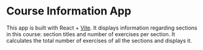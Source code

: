 # Course Information App

This app is built with React + [Vite](https://vitejs.dev/). It displays information regarding sections in this course: section titles and number of exercises per section. It calculates the total number of exercises of all the sections and displays it.
